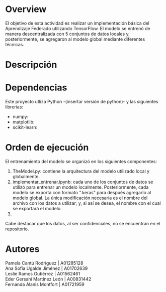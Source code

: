 # Overview
El objetivo de esta actividad es realizar un implementación básica del Aprendizaje Federado utilizando TensorFlow. El modelo se entrenó de manera descentralizada con 5 conjuntos de datos locales y, posteriormente, se agregaron al modelo global mediante diferentes técnicas. 

# Descripción
# Dependencias
Este proyecto utliza Python -(insertar versión de python)- y las siguientes librerías:    
* numpy:
* matplotlib:
* scikit-learn:

# Orden de ejecución
El entrenamiento del modelo se organizó en los siguientes componentes:   
1. TheModel.py: contiene la arquitectura del modelo utilizado local y globalmente.   
2. implementar_entrenar.ipynb: cada uno de los conjuntos de datos se utilizó para entrenar un modelo localmente. Posteriormente, cada modelo se exporta con formato ".keras" para después agregarlo al modelo global. La única modificación necesaria es  el nombre del archivo con los datos a utilizar; y, si así se desea, el nombre con el cual se exportará el modelo.   
3. 

Cabe destacar que los datos, al ser confidenciales, no se encuentran en el repositorio.    

# Autores
Pamela Cantú Rodríguez | A01285128   
Ana Sofía Ugalde Jiménez | A01702639   
Leslie Ramos Gutiérrez | A01562461   
Eder Gersahí Martínez León | A00831442   
Fernanda Alanis Montfort | A01721959   

